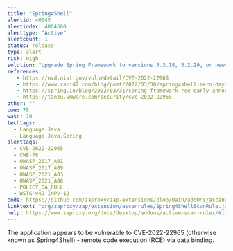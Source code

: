 ```yaml
---
title: "Spring4Shell"
alertid: 40045
alertindex: 4004500
alerttype: "Active"
alertcount: 1
status: release
type: alert
risk: High
solution: "Upgrade Spring Framework to versions 5.3.18, 5.2.20, or newer."
references:
   - https://nvd.nist.gov/vuln/detail/CVE-2022-22965
   - https://www.rapid7.com/blog/post/2022/03/30/spring4shell-zero-day-vulnerability-in-spring-framework/
   - https://spring.io/blog/2022/03/31/spring-framework-rce-early-announcement#vulnerability
   - https://tanzu.vmware.com/security/cve-2022-22965
other: ""
cwe: 78
wasc: 20
techtags: 
  - Language.Java
  - Language.Java.Spring
alerttags: 
  - CVE-2022-22965
  - CWE-78
  - OWASP_2017_A01
  - OWASP_2017_A09
  - OWASP_2021_A03
  - OWASP_2021_A06
  - POLICY_QA_FULL
  - WSTG-v42-INPV-12
code: https://github.com/zaproxy/zap-extensions/blob/main/addOns/ascanrules/src/main/java/org/zaproxy/zap/extension/ascanrules/Spring4ShellScanRule.java
linktext: "org/zaproxy/zap/extension/ascanrules/Spring4ShellScanRule.java"
help: https://www.zaproxy.org/docs/desktop/addons/active-scan-rules/#id-40045
---
```

The application appears to be vulnerable to CVE-2022-22965 (otherwise known as Spring4Shell) - remote code execution (RCE) via data binding.
